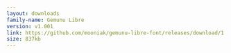 ```yaml
---
layout: downloads
family-name: Gemunu Libre
version: v1.001
link: https://github.com/mooniak/gemunu-libre-font/releases/download/1.001/gemunu-libre-font_v1.001_20160406.zip
size: 837kb
---
```

